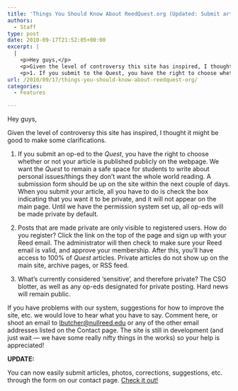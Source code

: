 ```yaml
---
title: 'Things You Should Know About ReedQuest.org (Updated: Submit articles online!)'
authors: 
  - Staff
type: post
date: 2010-09-17T21:52:05+00:00
excerpt: |
  |
    <p>Hey guys,</p>
    <p>Given the level of controversy this site has inspired, I thought it might be good to make some clarifications.</p>
    <p>1. If you submit to the Quest, you have the right to choose whether or not your article is published publicly on the webpage.</p>
url: /2010/09/17/things-you-should-know-about-reedquest-org/
categories:
  - Features

---
```

Hey guys,

Given the level of controversy this site has inspired, I thought it might be good to make some clarifications.

1. If you submit an op-ed to the _Quest_, you have the right to choose whether or not your article is published publicly on the webpage. We want the _Quest_ to remain a safe space for students to write about personal issues/things they don&#8217;t want the whole world reading. A submission form should be up on the site within the next couple of days. When you submit your article, all you have to do is check the box indicating that you want it to be private, and it will not appear on the main page. Until we have the permission system set up, all op-eds will be made private by default.

2. Posts that are made private are only visible to registered users. How do you register? Click the link on the top of the page and sign up with your Reed email. The administrator will then check to make sure your Reed email is valid, and approve your membership. After this, you&#8217;ll have access to 100% of _Quest_ articles. Private articles do not show up on the main site, archive pages, or RSS feed.

3. What&#8217;s currently considered &#8216;sensitive&#8217;, and therefore private? The CSO blotter, as well as any op-eds designated for private posting. Hard news will remain public.

If you have problems with our system, suggestions for how to improve the site, etc. we would love to hear what you have to say. Comment here, or shoot an email to [&#x6c;&#x62;&#x75;&#x74;&#x63;&#x68;&#x65;&#x72;&#x40;<span class="oe_displaynone">null</span>&#x72;&#x65;&#x65;&#x64;&#x2e;&#x65;&#x64;&#x75;][1] or any of the other email addresses listed on the Contact page. The site is still in development (and just wait &#8212; we have some really nifty things in the works) so your help is appreciated!

**UPDATE:**

You can now easily submit articles, photos, corrections, suggestions, etc. through the form on our contact page. [Check it out!][2]

 [1]: mailto:&#x6c;&#x62;&#x75;&#x74;&#x63;&#x68;&#x65;&#x72;&#x40;&#x72;&#x65;&#x65;&#x64;&#x2e;&#x65;&#x64;&#x75;
 [2]: http://www.reedquest.org/contact-us/